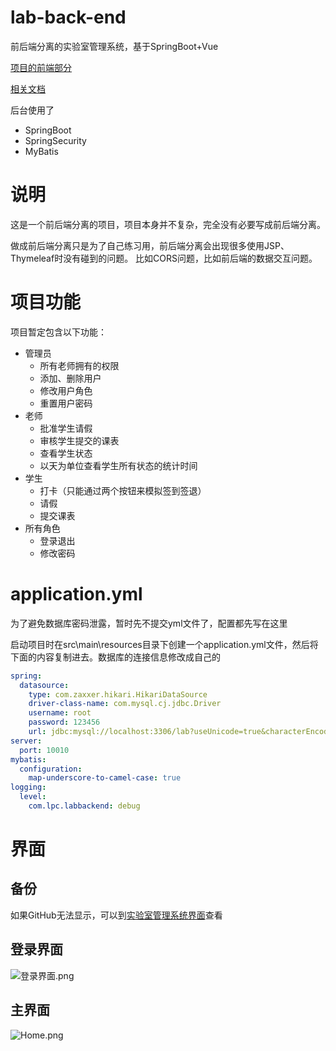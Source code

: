 # lab-back-end
前后端分离的实验室管理系统，基于SpringBoot+Vue

[项目的前端部分](https://github.com/FatShallot/lab-front-end)

[相关文档](http://47.100.44.201:8000/category/front-and-back-end-separation/)

后台使用了
- SpringBoot
- SpringSecurity
- MyBatis

# 说明
这是一个前后端分离的项目，项目本身并不复杂，完全没有必要写成前后端分离。

做成前后端分离只是为了自己练习用，前后端分离会出现很多使用JSP、Thymeleaf时没有碰到的问题。
比如CORS问题，比如前后端的数据交互问题。

# 项目功能
项目暂定包含以下功能：
- 管理员
    - 所有老师拥有的权限
    - 添加、删除用户
    - 修改用户角色
    - 重置用户密码
- 老师
    - 批准学生请假
    - 审核学生提交的课表
    - 查看学生状态
    - 以天为单位查看学生所有状态的统计时间
- 学生
    - 打卡（只能通过两个按钮来模拟签到签退）
    - 请假
    - 提交课表
- 所有角色
    - 登录退出
    - 修改密码

# application.yml
为了避免数据库密码泄露，暂时先不提交yml文件了，配置都先写在这里

启动项目时在src\main\resources目录下创建一个application.yml文件，然后将下面的内容复制进去。数据库的连接信息修改成自己的

```yaml
spring:
  datasource:
    type: com.zaxxer.hikari.HikariDataSource
    driver-class-name: com.mysql.cj.jdbc.Driver
    username: root
    password: 123456
    url: jdbc:mysql://localhost:3306/lab?useUnicode=true&characterEncoding=UTF-8&autoReconnect=true&useSSL=false
server:
  port: 10010
mybatis:
  configuration:
    map-underscore-to-camel-case: true
logging:
  level:
    com.lpc.labbackend: debug
```

# 界面
## 备份
如果GitHub无法显示，可以到[实验室管理系统界面](http://47.100.44.201:8000/2020/03/17/%e5%ae%9e%e9%aa%8c%e5%ae%a4%e7%ae%a1%e7%90%86%e7%b3%bb%e7%bb%9f%e7%95%8c%e9%9d%a2/)查看
## 登录界面
![登录界面.png](http://ww1.sinaimg.cn/large/005IGVTXly1gcvu5vx3gzj31hc0smjt1.jpg)
## 主界面
![Home.png](http://ww1.sinaimg.cn/large/005IGVTXly1gcwt04qmdsj31hc0smq51.jpg)